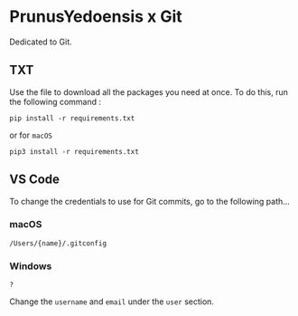 # PrunusYedoensis x Git

Dedicated to Git.

## TXT

Use the file to download all the packages you need at once. To do this, run the following command :

` pip install -r requirements.txt `

or for ` macOS `

` pip3 install -r requirements.txt `

## VS Code

To change the credentials to use for Git commits, go to the following path...

### macOS

` /Users/{name}/.gitconfig `

### Windows

` ? `

Change the ` username ` and ` email ` under the ` user ` section.
